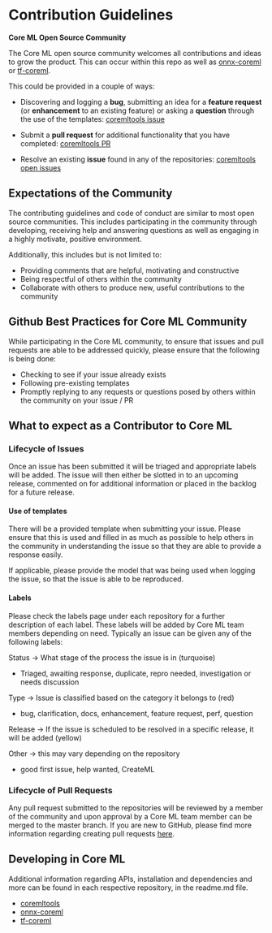 
Contribution Guidelines
=======================

**Core ML Open Source Community**

The Core ML open source community welcomes all contributions and ideas to grow the product. This can occur within this repo as well as [onnx-coreml](https://github.com/onnx/onnx-coreml) or [tf-coreml](https://github.com/tf-coreml/tf-coreml).

 This could be provided in a couple of ways:

 * Discovering and logging a **bug**, submitting an idea for a **feature request** (or **enhancement** to an existing feature) or asking a **question** through the use of the templates: [coremltools issue](https://github.com/apple/coremltools/issues/new/choose)

 * Submit a **pull request** for additional functionality that you have completed: [coremltools PR](https://github.com/apple/coremltools/pulls)

 * Resolve an existing **issue** found in any of the repositories: [coremltools open issues](https://github.com/apple/coremltools/issues)

Expectations of the Community
---

The contributing guidelines and code of conduct are similar to most open source communities. This includes participating in the community through developing, receiving help and answering questions as well as engaging in a highly motivate, positive environment. 

Additionally, this includes but is not limited to:

* Providing comments that are helpful, motivating and constructive
* Being respectful of others within the community
* Collaborate with others to produce new, useful contributions to the community

## Github Best Practices for Core ML Community

While participating in the Core ML community, to ensure that issues and pull requests are able to be addressed quickly, please ensure that the following is being done:

* Checking to see if your issue already exists
* Following pre-existing templates 
* Promptly replying to any requests or questions posed by others within the community on your issue / PR

## What to expect as a Contributor to Core ML

### Lifecycle of Issues

Once an issue has been submitted it will be triaged and appropriate labels will be added. The issue will then either be slotted in to an upcoming release, commented on for additional information or placed in the backlog for a future release. 

#### Use of templates
There will be a provided template when submitting your issue. Please ensure that this is used and filled in as much as possible to help others in the community in understanding the issue so that they are able to provide a response easily. 

If applicable, please provide the model that was being used when logging the issue, so that the issue is able to be reproduced.

#### Labels
Please check the labels page under each repository for a further description of each label. These labels will be added by Core ML team members depending on need. Typically an issue can be given any of the following labels:

Status → What stage of the process the issue is in (turquoise) 

* Triaged, awaiting response, duplicate, repro needed, investigation or needs discussion

Type  → Issue is classified based on the category it belongs to (red) 

* bug, clarification, docs, enhancement, feature request, perf, question

Release → If the issue is scheduled to be resolved in a specific release, it will be added (yellow)

Other → this may vary depending on the repository

* good first issue, help wanted, CreateML

### Lifecycle of Pull Requests

Any pull request submitted to the repositories will be reviewed by a member of the community and upon approval by a Core ML team member can be merged to the master branch. If you are new to GitHub, please find more information regarding creating pull requests [here](https://help.github.com/en/articles/creating-a-pull-request).

Developing in Core ML
---

Additional information regarding APIs, installation and dependencies and more can be found in each respective repository, in the readme.md file.

* [coremltools](https://github.com/apple/coremltools)
* [onnx-coreml](https://github.com/onnx/onnx-coreml)
* [tf-coreml](https://github.com/tf-coreml/tf-coreml)

